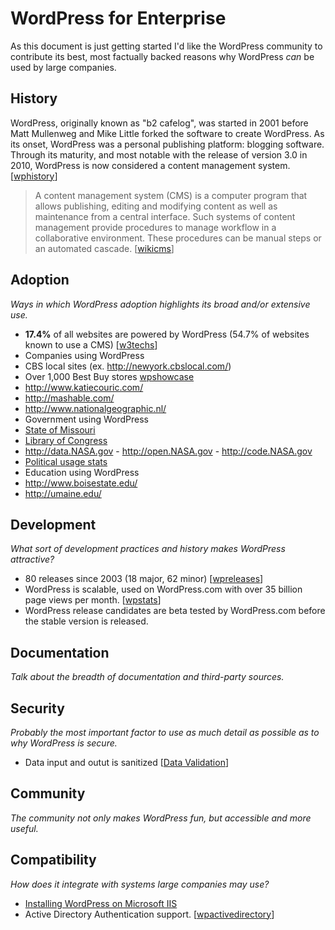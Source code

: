 WordPress for Enterprise
========================

As this document is just getting started I'd like the WordPress community to contribute its best, most factually backed reasons why WordPress *can* be used by large companies.

## History

WordPress, originally known as "b2 cafelog", was started in 2001 before Matt Mullenweg and Mike Little forked the software to create WordPress. As its onset, WordPress was a personal publishing platform: blogging software. Through its maturity, and most notable with the release of version 3.0 in 2010, WordPress is now considered a content management system. [[wphistory]]

> A content management system (CMS) is a computer program that allows publishing, editing and modifying content as well as maintenance from a central interface. Such systems of content management provide procedures to manage workflow in a collaborative environment. These procedures can be manual steps or an automated cascade. [[wikicms]]

## Adoption

*Ways in which WordPress adoption highlights its broad and/or extensive use.*

* **17.4%** of all websites are powered by WordPress (54.7% of websites known to use a CMS) [[w3techs]]
* Companies using WordPress
 * CBS local sites (ex. http://newyork.cbslocal.com/)
 * Over 1,000 Best Buy stores [wpshowcase](http://wordpress.org/showcase/best-buy/)
 * http://www.katiecouric.com/
 * http://mashable.com/
 * http://www.nationalgeographic.nl/
* Government using WordPress
 * [State of Missouri](http://www.mo.gov/)
 * [Library of Congress](http://blogs.loc.gov/loc/)
 * http://data.NASA.gov - http://open.NASA.gov - http://code.NASA.gov
 * [Political usage stats](http://vip.wordpress.com/2012/09/13/wordpress-powers-politics/)
* Education using WordPress
 * http://www.boisestate.edu/
 * http://umaine.edu/

## Development

*What sort of development practices and history makes WordPress attractive?*

* 80 releases since 2003 (18 major, 62 minor) [[wpreleases]]
* WordPress is scalable, used on WordPress.com with over 35 billion page views per month. [[wpstats](http://en.wordpress.com/stats/)]
* WordPress release candidates are beta tested by WordPress.com before the stable version is released.

## Documentation

*Talk about the breadth of documentation and third-party sources.*

## Security

*Probably the most important factor to use as much detail as possible as to why WordPress is secure.*

* Data input and outut is sanitized [[Data Validation](http://codex.wordpress.org/Data_Validation)]

## Community

*The community not only makes WordPress fun, but accessible and more useful.*

## Compatibility

*How does it integrate with systems large companies may use?*

* [Installing WordPress on Microsoft IIS](http://codex.wordpress.org/Installing_on_Microsoft_IIS)
* Active Directory Authentication support. [[wpactivedirectory](http://wordpress.org/extend/plugins/active-directory-integration/)]

[wphistory]: http://codex.wordpress.org/History
[wikicms]: http://en.wikipedia.org/wiki/Content_management_system
[w3techs]: http://w3techs.com/technologies/overview/content_management/all
[wpreleases]: http://wordpress.org/download/release-archive/
